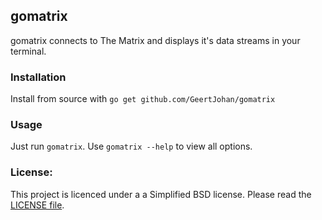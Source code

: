 ## gomatrix
gomatrix connects to The Matrix and displays it's data streams in your terminal.

### Installation
Install from source with `go get github.com/GeertJohan/gomatrix`

### Usage
Just run `gomatrix`. Use `gomatrix --help` to view all options.

### License:
This project is licenced under a a Simplified BSD license. Please read the [LICENSE file](LICENSE).
